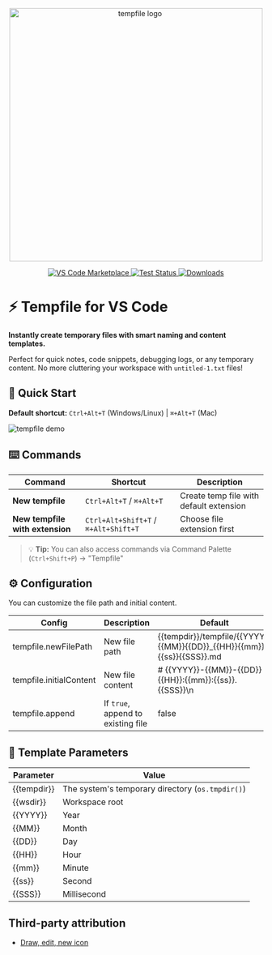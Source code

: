 <p align="center">
  <img width="500" src="https://user-images.githubusercontent.com/515948/194064360-6842f71d-7c8d-444e-a819-0b509d3169f8.png" alt="tempfile logo" />
</p>

<p align="center">
  <a href="https://marketplace.visualstudio.com/items?itemName=wtetsu.tempfile">
    <img src="https://img.shields.io/visual-studio-marketplace/v/wtetsu.tempfile?style=flat-square&label=VS%20Code%20Marketplace&logo=visual-studio-code" alt="VS Code Marketplace"/>
  </a>
  <a href="https://github.com/wtetsu/vscode-tempfile/actions/workflows/test.yml">
    <img src="https://img.shields.io/github/actions/workflow/status/wtetsu/vscode-tempfile/test.yml?style=flat-square&label=Tests&logo=github" alt="Test Status" />
  </a>
  <a href="https://marketplace.visualstudio.com/items?itemName=wtetsu.tempfile">
    <img src="https://img.shields.io/visual-studio-marketplace/d/wtetsu.tempfile?style=flat-square&label=Downloads&logo=visual-studio-code" alt="Downloads"/>
  </a>
</p>

# ⚡ Tempfile for VS Code

**Instantly create temporary files with smart naming and content templates.**

Perfect for quick notes, code snippets, debugging logs, or any temporary content. No more cluttering your workspace with `untitled-1.txt` files!

## 🚀 Quick Start

**Default shortcut:** `Ctrl+Alt+T` (Windows/Linux) | `⌘+Alt+T` (Mac)


<img src="https://user-images.githubusercontent.com/515948/194067735-9d81973d-71f5-48cc-b6c6-c3e7f3e9d04b.gif" alt="tempfile demo">

## ⌨️ Commands

| Command | Shortcut | Description |
|---------|----------|-------------|
| **New tempfile** | `Ctrl+Alt+T` / `⌘+Alt+T` | Create temp file with default extension |
| **New tempfile with extension** | `Ctrl+Alt+Shift+T` / `⌘+Alt+Shift+T` | Choose file extension first |

> 💡 **Tip:** You can also access commands via Command Palette (`Ctrl+Shift+P`) → "Tempfile"

## ⚙️ Configuration

You can customize the file path and initial content.

| Config                  | Description                        | Default                                                                 |
| ----------------------- | ---------------------------------- | ----------------------------------------------------------------------- |
| tempfile.newFilePath    | New file path                      | {{tempdir}}/tempfile/{{YYYY}}{{MM}}{{DD}}\_{{HH}}{{mm}}{{ss}}{{SSS}}.md |
| tempfile.initialContent | New file content                   | # {{YYYY}}-{{MM}}-{{DD}} {{HH}}:{{mm}}:{{ss}}.{{SSS}}\n                 |
| tempfile.append         | If `true`, append to existing file | false                                                                   |


## 🔧 Template Parameters

| Parameter   | Value                                            |
| ----------- | ------------------------------------------------ |
| {{tempdir}} | The system's temporary directory (`os.tmpdir()`) |
| {{wsdir}}   | Workspace root                                   |
| {{YYYY}}    | Year                                             |
| {{MM}}      | Month                                            |
| {{DD}}      | Day                                              |
| {{HH}}      | Hour                                             |
| {{mm}}      | Minute                                           |
| {{ss}}      | Second                                           |
| {{SSS}}     | Millisecond                                      |


## Third-party attribution

- [Draw, edit, new icon](https://www.iconfinder.com/icons/3994420/draw_edit_new_pen_write_icon)
